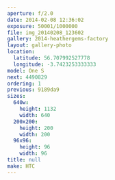 ```yaml
---
aperture: f/2.0
date: 2014-02-08 12:36:02
exposure: 50001/1000000
file: img_20140208_123602
gallery: 2014-heathergems-factory
layout: gallery-photo
location:
  latitude: 56.707992527778
  longitude: -3.7423253333333
model: One S
next: 4490829
ordering: 1
previous: 9189da9
sizes:
  640w:
    height: 1132
    width: 640
  200x200:
    height: 200
    width: 200
  96x96:
    height: 96
    width: 96
title: null
make: HTC
---
```

